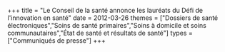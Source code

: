 +++
title = "Le Conseil de la santé annonce les lauréats du Défi de l'innovation en santé"
date = 2012-03-26
themes = ["Dossiers de santé électroniques","Soins de santé primaires","Soins à domicile et soins communautaires","État de santé et résultats de santé"]
types = ["Communiqués de presse"]
+++
